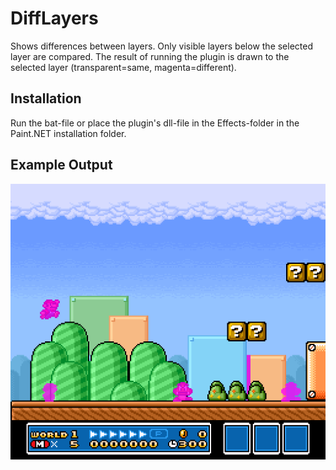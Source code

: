 # DiffLayers
Shows differences between layers. Only visible layers below the selected layer are compared. The result of running the plugin is drawn to the selected layer
(transparent=same, magenta=different).

## Installation
Run the bat-file or place the plugin's dll-file in the Effects-folder in the Paint.NET installation folder.

## Example Output
![example](https://github.com/mechaskrom/PaintNet-DiffLayers/blob/main/example.png)
